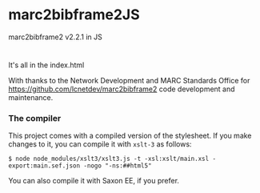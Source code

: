 # marc2bibframe2JS
marc2bibframe2 v2.2.1 in JS

#
It's all in the index.html

With thanks to the  Network Development and MARC Standards Office for https://github.com/lcnetdev/marc2bibframe2 code development and maintenance.

### The compiler

This project comes with a compiled version of the stylesheet. If you
make changes to it, you can compile it with `xslt-3` as follows:

```
$ node node_modules/xslt3/xslt3.js -t -xsl:xslt/main.xsl -export:main.sef.json -nogo "-ns:##html5"
```

You can also compile it with Saxon EE, if you prefer.

